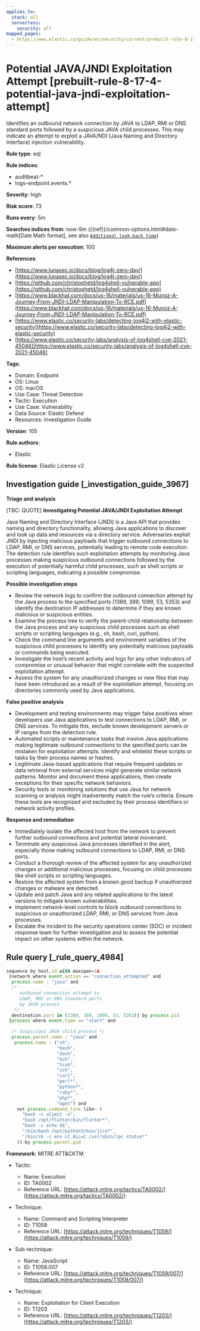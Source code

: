 ```yaml
---
applies_to:
  stack: all
  serverless:
    security: all
mapped_pages:
  - https://www.elastic.co/guide/en/security/current/prebuilt-rule-8-17-4-potential-java-jndi-exploitation-attempt.html
---
```


# Potential JAVA/JNDI Exploitation Attempt [prebuilt-rule-8-17-4-potential-java-jndi-exploitation-attempt]

Identifies an outbound network connection by JAVA to LDAP, RMI or DNS standard ports followed by a suspicious JAVA child processes. This may indicate an attempt to exploit a JAVA/NDI (Java Naming and Directory Interface) injection vulnerability.

**Rule type**: eql

**Rule indices**:

* auditbeat-*
* logs-endpoint.events.*

**Severity**: high

**Risk score**: 73

**Runs every**: 5m

**Searches indices from**: now-9m ({{ref}}/common-options.html#date-math[Date Math format], see also [`Additional look-back time`](docs-content://solutions/security/detect-and-alert/create-detection-rule.md#rule-schedule))

**Maximum alerts per execution**: 100

**References**:

* [https://www.lunasec.io/docs/blog/log4j-zero-day/](https://www.lunasec.io/docs/blog/log4j-zero-day/)
* [https://github.com/christophetd/log4shell-vulnerable-app](https://github.com/christophetd/log4shell-vulnerable-app)
* [https://www.blackhat.com/docs/us-16/materials/us-16-Munoz-A-Journey-From-JNDI-LDAP-Manipulation-To-RCE.pdf](https://www.blackhat.com/docs/us-16/materials/us-16-Munoz-A-Journey-From-JNDI-LDAP-Manipulation-To-RCE.pdf)
* [https://www.elastic.co/security-labs/detecting-log4j2-with-elastic-security](https://www.elastic.co/security-labs/detecting-log4j2-with-elastic-security)
* [https://www.elastic.co/security-labs/analysis-of-log4shell-cve-2021-45046](https://www.elastic.co/security-labs/analysis-of-log4shell-cve-2021-45046)

**Tags**:

* Domain: Endpoint
* OS: Linux
* OS: macOS
* Use Case: Threat Detection
* Tactic: Execution
* Use Case: Vulnerability
* Data Source: Elastic Defend
* Resources: Investigation Guide

**Version**: 105

**Rule authors**:

* Elastic

**Rule license**: Elastic License v2

## Investigation guide [_investigation_guide_3967]

**Triage and analysis**

[TBC: QUOTE]
**Investigating Potential JAVA/JNDI Exploitation Attempt**

Java Naming and Directory Interface (JNDI) is a Java API that provides naming and directory functionality, allowing Java applications to discover and look up data and resources via a directory service. Adversaries exploit JNDI by injecting malicious payloads that trigger outbound connections to LDAP, RMI, or DNS services, potentially leading to remote code execution. The detection rule identifies such exploitation attempts by monitoring Java processes making suspicious outbound connections followed by the execution of potentially harmful child processes, such as shell scripts or scripting languages, indicating a possible compromise.

**Possible investigation steps**

* Review the network logs to confirm the outbound connection attempt by the Java process to the specified ports (1389, 389, 1099, 53, 5353) and identify the destination IP addresses to determine if they are known malicious or suspicious entities.
* Examine the process tree to verify the parent-child relationship between the Java process and any suspicious child processes such as shell scripts or scripting languages (e.g., sh, bash, curl, python).
* Check the command line arguments and environment variables of the suspicious child processes to identify any potentially malicious payloads or commands being executed.
* Investigate the host’s recent activity and logs for any other indicators of compromise or unusual behavior that might correlate with the suspected exploitation attempt.
* Assess the system for any unauthorized changes or new files that may have been introduced as a result of the exploitation attempt, focusing on directories commonly used by Java applications.

**False positive analysis**

* Development and testing environments may trigger false positives when developers use Java applications to test connections to LDAP, RMI, or DNS services. To mitigate this, exclude known development servers or IP ranges from the detection rule.
* Automated scripts or maintenance tasks that involve Java applications making legitimate outbound connections to the specified ports can be mistaken for exploitation attempts. Identify and whitelist these scripts or tasks by their process names or hashes.
* Legitimate Java-based applications that require frequent updates or data retrieval from external services might generate similar network patterns. Monitor and document these applications, then create exceptions for their specific network behaviors.
* Security tools or monitoring solutions that use Java for network scanning or analysis might inadvertently match the rule’s criteria. Ensure these tools are recognized and excluded by their process identifiers or network activity profiles.

**Response and remediation**

* Immediately isolate the affected host from the network to prevent further outbound connections and potential lateral movement.
* Terminate any suspicious Java processes identified in the alert, especially those making outbound connections to LDAP, RMI, or DNS ports.
* Conduct a thorough review of the affected system for any unauthorized changes or additional malicious processes, focusing on child processes like shell scripts or scripting languages.
* Restore the affected system from a known good backup if unauthorized changes or malware are detected.
* Update and patch Java and any related applications to the latest versions to mitigate known vulnerabilities.
* Implement network-level controls to block outbound connections to suspicious or unauthorized LDAP, RMI, or DNS services from Java processes.
* Escalate the incident to the security operations center (SOC) or incident response team for further investigation and to assess the potential impact on other systems within the network.


## Rule query [_rule_query_4984]

```js
sequence by host.id with maxspan=1m
 [network where event.action == "connection_attempted" and
  process.name : "java" and
  /*
     outbound connection attempt to
     LDAP, RMI or DNS standard ports
     by JAVA process
   */
  destination.port in (1389, 389, 1099, 53, 5353)] by process.pid
 [process where event.type == "start" and

  /* Suspicious JAVA child process */
  process.parent.name : "java" and
   process.name : ("sh",
                   "bash",
                   "dash",
                   "ksh",
                   "tcsh",
                   "zsh",
                   "curl",
                   "perl*",
                   "python*",
                   "ruby*",
                   "php*",
                   "wget") and
    not process.command_line like~ (
      "bash -c ulimit -u",
      "bash /opt/flutter/bin/flutter*",
      "bash -c echo $$",
      "/bin/bash /opt/python3/bin/jira*",
      "/bin/sh -c env LC_ALL=C /usr/sbin/lpc status*"
    )] by process.parent.pid
```

**Framework**: MITRE ATT&CKTM

* Tactic:

    * Name: Execution
    * ID: TA0002
    * Reference URL: [https://attack.mitre.org/tactics/TA0002/](https://attack.mitre.org/tactics/TA0002/)

* Technique:

    * Name: Command and Scripting Interpreter
    * ID: T1059
    * Reference URL: [https://attack.mitre.org/techniques/T1059/](https://attack.mitre.org/techniques/T1059/)

* Sub-technique:

    * Name: JavaScript
    * ID: T1059.007
    * Reference URL: [https://attack.mitre.org/techniques/T1059/007/](https://attack.mitre.org/techniques/T1059/007/)

* Technique:

    * Name: Exploitation for Client Execution
    * ID: T1203
    * Reference URL: [https://attack.mitre.org/techniques/T1203/](https://attack.mitre.org/techniques/T1203/)



